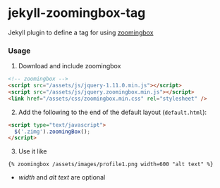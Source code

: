 jekyll-zoomingbox-tag
==================

Jekyll plugin to define a tag for using [zoomingbox](http://jcf-design.com/zoomingbox/)

### Usage

1. Download and include zoomingbox

```html
<!-- zoomingbox -->
<script src="/assets/js/jquery-1.11.0.min.js"></script>
<script src="/assets/js/jquery.zoomingbox.min.js"></script>
<link href="/assets/css/zoomingbox.min.css" rel="stylesheet" />
```

2. Add the following to the end of the default layout (`default.html`):

```html
<script type="text/javascript">
  $('.zimg').zoomingBox();
</script>
```

3. Use it like

```
{% zoomingbox /assets/images/profile1.png width=600 "alt text" %}
```

- *width* and *alt text* are optional
